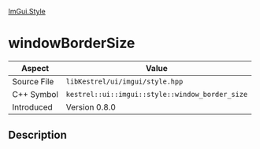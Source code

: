 [ImGui.Style](index.md)
# windowBorderSize
| Aspect | Value |
| --- | --- |
| Source File | `libKestrel/ui/imgui/style.hpp` |
| C++ Symbol | `kestrel::ui::imgui::style::window_border_size` |
| Introduced | Version 0.8.0 |
## Description
